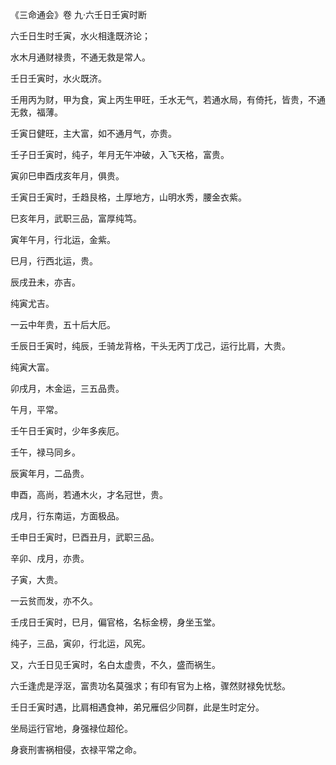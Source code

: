 《三命通会》卷 九·六壬日壬寅时断

六壬日生时壬寅，水火相逢既济论；

水木月通财禄贵，不通无救是常人。

壬日壬寅时，水火既济。

壬用丙为财，甲为食，寅上丙生甲旺，壬水无气，若通水局，有倚托，皆贵，不通无救，福薄。

壬寅日健旺，主大富，如不通月气，亦贵。

壬子日壬寅时，纯子，年月无午冲破，入飞天格，富贵。

寅卯巳申酉戌亥年月，俱贵。

壬寅日壬寅时，壬趋艮格，土厚地方，山明水秀，腰金衣紫。

巳亥年月，武职三品，富厚纯笃。

寅年午月，行北运，金紫。

巳月，行西北运，贵。

辰戌丑未，亦吉。

纯寅尤吉。

一云中年贵，五十后大厄。

壬辰日壬寅时，纯辰，壬骑龙背格，干头无丙丁戊己，运行比肩，大贵。

纯寅大富。

卯戌月，木金运，三五品贵。

午月，平常。

壬午日壬寅时，少年多疾厄。

壬午，禄马同乡。

辰寅年月，二品贵。

申酉，高尚，若通木火，才名冠世，贵。

戌月，行东南运，方面极品。

壬申日壬寅时，巳酉丑月，武职三品。

辛卯、戌月，亦贵。

子寅，大贵。

一云贫而发，亦不久。

壬戌日壬寅时，巳月，偏官格，名标金榜，身坐玉堂。

纯子，三品，寅卯，行北运，风宪。

又，六壬日见壬寅时，名白太虚贵，不久，盛而祸生。

六壬逢虎是浮沤，富贵功名莫强求；有印有官为上格，骤然财禄免忧愁。

壬日壬寅时遇，比肩相遇食神，弟兄雁侣少同群，此是生时定分。

坐局运行官地，身强禄位超伦。

身衰刑害祸相侵，衣禄平常之命。

